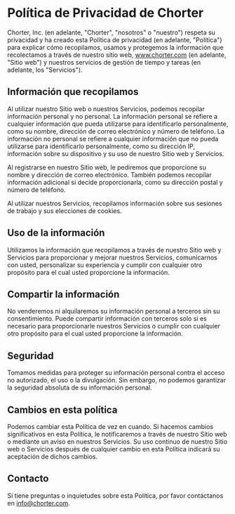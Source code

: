 # Política de Privacidad de Chorter

Chorter, Inc. (en adelante, "Chorter", "nosotros" o "nuestro") respeta su privacidad y ha creado esta Política de privacidad (en adelante, "Política") para explicar cómo recopilamos, usamos y protegemos la información que recolectamos a través de nuestro sitio web, www.chorter.com (en adelante, "Sitio web") y nuestros servicios de gestión de tiempo y tareas (en adelante, los "Servicios").

## Información que recopilamos

Al utilizar nuestro Sitio web o nuestros Servicios, podemos recopilar información personal y no personal. La información personal se refiere a cualquier información que pueda utilizarse para identificarlo personalmente, como su nombre, dirección de correo electrónico y número de teléfono. La información no personal se refiere a cualquier información que no pueda utilizarse para identificarlo personalmente, como su dirección IP, información sobre su dispositivo y su uso de nuestro Sitio web y Servicios.

Al registrarse en nuestro Sitio web, le pediremos que proporcione su nombre y dirección de correo electrónico. También podemos recopilar información adicional si decide proporcionarla, como su dirección postal y número de teléfono.

Al utilizar nuestros Servicios, recopilamos información sobre sus sesiones de trabajo y sus elecciones de cookies.

## Uso de la información

Utilizamos la información que recopilamos a través de nuestro Sitio web y Servicios para proporcionar y mejorar nuestros Servicios, comunicarnos con usted, personalizar su experiencia y cumplir con cualquier otro propósito para el cual usted proporcione la información.

## Compartir la información

No venderemos ni alquilaremos su información personal a terceros sin su consentimiento. Puede compartir información con terceros solo si es necesario para proporcionarle nuestros Servicios o cumplir con cualquier otro propósito para el cual usted proporcione la información.

## Seguridad

Tomamos medidas para proteger su información personal contra el acceso no autorizado, el uso o la divulgación. Sin embargo, no podemos garantizar la seguridad absoluta de su información personal.

## Cambios en esta política

Podemos cambiar esta Política de vez en cuando. Si hacemos cambios significativos en esta Política, le notificaremos a través de nuestro Sitio web o mediante un aviso en nuestros Servicios. Su uso continuo de nuestro Sitio web o Servicios después de cualquier cambio en esta Política indicará su aceptación de dichos cambios.

## Contacto

Si tiene preguntas o inquietudes sobre esta Política, por favor contáctanos en info@chorter.com.
